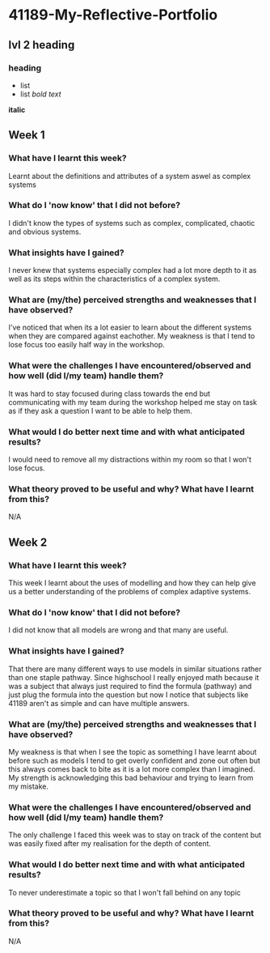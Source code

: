 # 41189-My-Reflective-Portfolio

## lvl 2 heading

### heading

- list
- list
*bold text*

**italic**

## Week 1

### What have I learnt this week?
Learnt about the definitions and attributes of a system aswel as complex systems

### What do I 'now know' that I did not before?
I didn't know the types of systems such as complex, complicated, chaotic and obvious systems.

### What insights have I gained?
I never knew that systems especially complex had a lot more depth to it as well as its steps within the characteristics of a complex system.

### What are (my/the) perceived strengths and weaknesses that I have observed?
I've noticed that when its a lot easier to learn about the different systems when they are compared against eachother. My weakness is that I tend to lose focus too easily half way in the workshop.

### What were the challenges I have encountered/observed and how well (did I/my team) handle them?
It was hard to stay focused during class towards the end but communicating with my team during the workshop helped me stay on task as if they ask a question I want to be able to help them.

### What would I do better next time and with what anticipated results?
I would need to remove all my distractions within my room so that I won't lose focus.

### What theory proved to be useful and why? What have I learnt from this?
N/A


## Week 2

### What have I learnt this week?
This week I learnt about the uses of modelling and how they can help give us a better understanding of the problems of complex adaptive systems.

### What do I 'now know' that I did not before?
I did not know that all models are wrong and that many are useful.

### What insights have I gained?
That there are many different ways to use models in similar situations rather than one staple pathway. Since highschool I really enjoyed math because it was a subject that always just required to find the formula (pathway) and just plug the formula into the question but now I notice that subjects like 41189 aren't as simple and can have multiple answers.

### What are (my/the) perceived strengths and weaknesses that I have observed?
My weakness is that when I see the topic as something I have learnt about before such as models I tend to get overly confident and zone out often but this always comes back to bite as it is a lot more complex than I imagined. My strength is acknowledging this bad behaviour and trying to learn from my mistake.

### What were the challenges I have encountered/observed and how well (did I/my team) handle them?
The only challenge I faced this week was to stay on track of the content but was easily fixed after my realisation for the depth of content.

### What would I do better next time and with what anticipated results?
To never underestimate a topic so that I won't fall behind on any topic

### What theory proved to be useful and why? What have I learnt from this?
N/A

